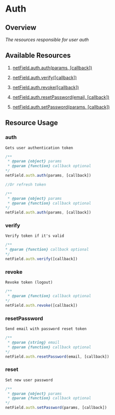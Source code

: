 # Auth

## Overview
*The resources responsible for user auth*

## Available Resources

1. [netField.auth.auth(params, [callback])](#auth)

2. [netField.auth.verify([callback])](#verify)

3. [netField.auth.revoke([callback])](#revoke)

4. [netField.auth.resetPassword(email, [callback])](#resetPassword)

5. [netField.auth.setPassword(params, [callback])](#reset)


## Resource Usage

### auth

    Gets user authentication token

```javascript
/**
 * @param {object} params
 * @param {function} callback optional
*/
netField.auth.auth(params, [callback])

//Or refresh token

/**
 * @param {object} params
 * @param {function} callback optional
*/
netField.auth.auth(params, [callback])
```

### verify

    Verify token if it's valid

```javascript
/**
* @param {function} callback optional
*/
netField.auth.verify([callback])
```

### revoke

    Revoke token (logout)

```javascript
/**
 * @param {function} callback optional
*/
netField.auth.revoke([callback])
```

### resetPassword

    Send email with password reset token

```javascript
/**
 * @param {string} email
 * @param {function} callback optional
*/
netField.auth.resetPassword(email, [callback])
```

### reset

    Set new user password

```javascript
/**
 * @param {object} params
 * @param {function} callback optional
*/
netField.auth.setPassword(params, [callback])
```
